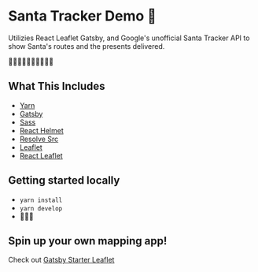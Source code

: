 # Santa Tracker Demo 🎅
Utilizies React Leaflet Gatsby, and Google's unofficial Santa Tracker API to show Santa's routes and the presents delivered.

🎄🎁🎄🎁🎄🎁🎄🎁🎄🎁

## What This Includes
* [Yarn](https://yarnpkg.com/en/)
* [Gatsby](https://www.gatsbyjs.org/)
* [Sass](https://sass-lang.com)
* [React Helmet](https://github.com/nfl/react-helmet)
* [Resolve Src](https://github.com/alampros/gatsby-plugin-resolve-src)
* [Leaflet](https://leafletjs.com/)
* [React Leaflet](https://react-leaflet.js.org)

## Getting started locally
* `yarn install`
* `yarn develop`
* 🎅🎁🎄

## Spin up your own mapping app!
Check out [Gatsby Starter Leaflet](https://github.com/colbyfayock/gatsby-starter-leaflet)

